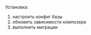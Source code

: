 Установка:
    <ol>
    <li>настроить конфиг базы</li>
    <li>обновить зависимости композера</li>
    <li>выполнить миграции</li>
    </ol>
